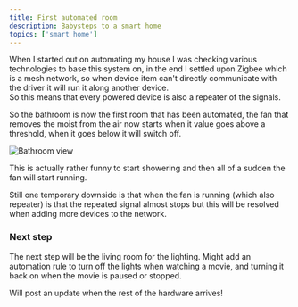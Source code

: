 ```yaml
---
title: First automated room
description: Babysteps to a smart home
topics: ['smart home']
---
```


When I started out on automating my house I was checking various technologies to base this system on,
in the end I settled upon Zigbee which is a mesh network, so when device item can't directly communicate with the
driver it will run it along another device.  
So this means that every powered device is also a repeater of the signals.

So the bathroom is now the first room that has been automated,
the fan that removes the moist from the air now starts when it value goes above a threshold,
when it goes below it will switch off.

![Bathroom view](./content-images/home-automtion/bathroom.png)

This is actually rather funny to start showering and then all of a sudden the fan will start running.

Still one temporary downside is that when the fan is running (which also repeater) is that the repeated signal almost stops
but this will be resolved when adding more devices to the network.

### Next step
The next step will be the living room for the lighting. Might add an automation rule to turn off the lights when
watching a movie, and turning it back on when the movie is paused or stopped. 

Will post an update when the rest of the hardware arrives!